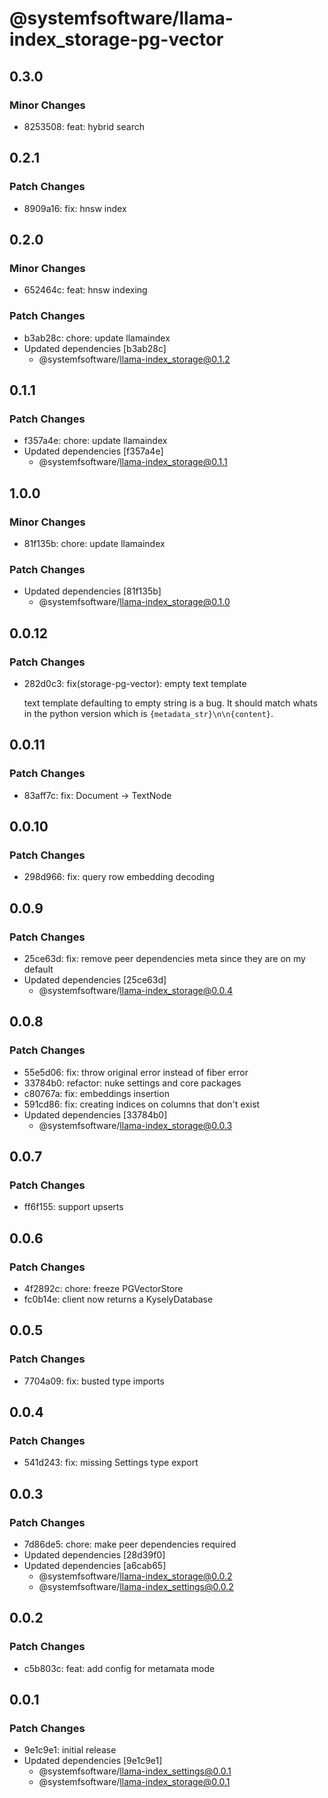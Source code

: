 # @systemfsoftware/llama-index_storage-pg-vector

## 0.3.0

### Minor Changes

- 8253508: feat: hybrid search

## 0.2.1

### Patch Changes

- 8909a16: fix: hnsw index

## 0.2.0

### Minor Changes

- 652464c: feat: hnsw indexing

### Patch Changes

- b3ab28c: chore: update llamaindex
- Updated dependencies [b3ab28c]
  - @systemfsoftware/llama-index_storage@0.1.2

## 0.1.1

### Patch Changes

- f357a4e: chore: update llamaindex
- Updated dependencies [f357a4e]
  - @systemfsoftware/llama-index_storage@0.1.1

## 1.0.0

### Minor Changes

- 81f135b: chore: update llamaindex

### Patch Changes

- Updated dependencies [81f135b]
  - @systemfsoftware/llama-index_storage@0.1.0

## 0.0.12

### Patch Changes

- 282d0c3: fix(storage-pg-vector): empty text template

  text template defaulting to empty string is a bug. It should match whats in the python version which is `{metadata_str}\n\n{content}`.

## 0.0.11

### Patch Changes

- 83aff7c: fix: Document -> TextNode

## 0.0.10

### Patch Changes

- 298d966: fix: query row embedding decoding

## 0.0.9

### Patch Changes

- 25ce63d: fix: remove peer dependencies meta since they are on my default
- Updated dependencies [25ce63d]
  - @systemfsoftware/llama-index_storage@0.0.4

## 0.0.8

### Patch Changes

- 55e5d06: fix: throw original error instead of fiber error
- 33784b0: refactor: nuke settings and core packages
- c80767a: fix: embeddings insertion
- 591cd86: fix: creating indices on columns that don't exist
- Updated dependencies [33784b0]
  - @systemfsoftware/llama-index_storage@0.0.3

## 0.0.7

### Patch Changes

- ff6f155: support upserts

## 0.0.6

### Patch Changes

- 4f2892c: chore: freeze PGVectorStore
- fc0b14e: client now returns a KyselyDatabase

## 0.0.5

### Patch Changes

- 7704a09: fix: busted type imports

## 0.0.4

### Patch Changes

- 541d243: fix: missing Settings type export

## 0.0.3

### Patch Changes

- 7d86de5: chore: make peer dependencies required
- Updated dependencies [28d39f0]
- Updated dependencies [a6cab65]
  - @systemfsoftware/llama-index_storage@0.0.2
  - @systemfsoftware/llama-index_settings@0.0.2

## 0.0.2

### Patch Changes

- c5b803c: feat: add config for metamata mode

## 0.0.1

### Patch Changes

- 9e1c9e1: initial release
- Updated dependencies [9e1c9e1]
  - @systemfsoftware/llama-index_settings@0.0.1
  - @systemfsoftware/llama-index_storage@0.0.1
